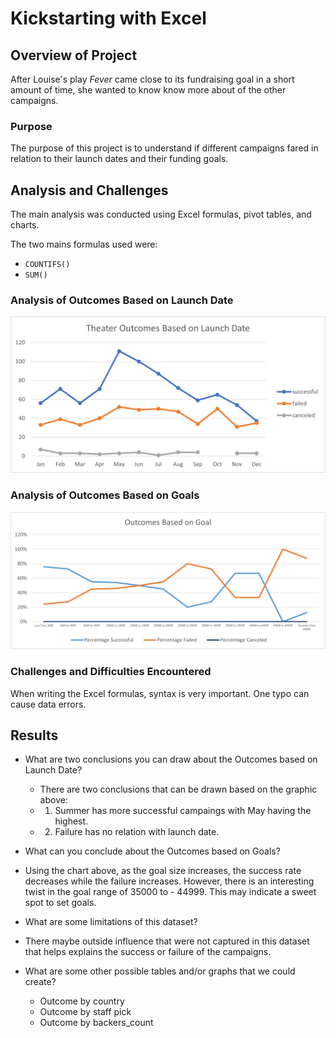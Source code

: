 # Kickstarting with Excel 

## Overview of Project

After Louise's play *Fever* came close to its fundraising goal in a short amount of time, she wanted to know know more about of the other campaigns.

### Purpose

The purpose of this project is to understand if different campaigns fared in relation to their launch dates and their funding goals.

## Analysis and Challenges

The main analysis was conducted using Excel formulas, pivot tables, and charts. 

The two mains formulas used were:
- `COUNTIFS()`
- `SUM()`

### Analysis of Outcomes Based on Launch Date
![](Theater_Outcomes_vs_Launch.png)

### Analysis of Outcomes Based on Goals
![](Outcomes_vs_Goals.png)

### Challenges and Difficulties Encountered

When writing the Excel formulas, syntax is very important. One typo can cause data errors. 

## Results

- What are two conclusions you can draw about the Outcomes based on Launch Date?

   - There are two conclusions that can be drawn based on the graphic above:
    - 1. Summer has more successful campaings with May having the highest.
    - 2. Failure has no relation with launch date. 

- What can you conclude about the Outcomes based on Goals?

- Using the chart above, as the goal size increases, the success rate decreases while the failure increases. However, there is an interesting twist in the goal range of 35000 to  - 44999. This may indicate a sweet spot to set goals. 

- What are some limitations of this dataset?

- There maybe outside influence that were not captured in this dataset that helps explains the success or failure of the campaigns.

- What are some other possible tables and/or graphs that we could create?
    - Outcome by country
    - Outcome by staff pick 
    - Outcome by backers_count
